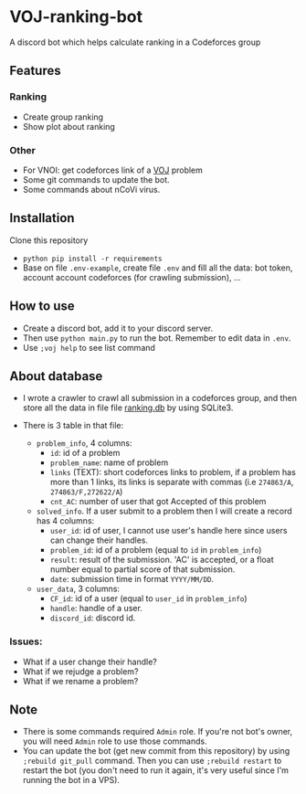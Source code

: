 # VOJ-ranking-bot
 A discord bot which helps calculate ranking in a Codeforces group

## Features
### Ranking
- Create group ranking 
- Show plot about ranking
### Other
- For VNOI: get codeforces link of a [VOJ](http://vn.spoj.com/) problem 
- Some git commands to update the bot.
- Some commands about nCoVi virus.

## Installation
Clone this repository 
- `python pip install -r requirements`
- Base on file `.env-example`, create file `.env` and fill all the data: bot token, account account codeforces (for crawling submission), ...

## How to use
- Create a discord bot, add it to your discord server.
- Then use `python main.py` to run the bot. Remember to edit data in `.env`.
- Use `;voj help` to see list command

## About database
- I wrote a crawler to crawl all submission in a codeforces group, and then store all the data in file file [ranking.db](/database/ranking.db) by using SQLite3. 

- There is 3 table in that file:
    - `problem_info`, 4 columns:
        - `id`: id of a problem
        - `problem_name`: name of problem
        - `links` (TEXT): short codeforces links to problem, if a problem has more than 1 links, its links is separate with commas (i.e `274863/A`, `274863/F,272622/A`)
        - `cnt_AC`: number of user that got Accepted of this problem
    - `solved_info`. If a user submit to a problem then I will create a record has 4 columns: 
        - `user_id`: id of user, I cannot use user's handle here since users can change their handles.
        - `problem_id`: id of a problem (equal to `id` in `problem_info`)
        - `result`: result of the submission. 'AC' is accepted, or a float number equal to partial score of that submission.
        - `date`: submission time in format `YYYY/MM/DD`.
    - `user_data`, 3 columns:
        - `CF_id`: id of a user (equal to `user_id` in `problem_info`)
        - `handle`: handle of a user.
        - `discord_id`: discord id.
    
### Issues:
- What if a user change their handle?
- What if we rejudge a problem?
- What if we rename a problem? 

## Note
- There is some commands required `Admin` role. If you're not bot's owner, you will need `Admin` role to use those commands.
- You can update the bot (get new commit from this repository) by using `;rebuild git_pull` command. Then you can use `;rebuild restart` to restart the bot (you don't need to run it again, it's very useful since I'm running the bot in a VPS).
